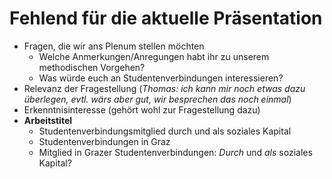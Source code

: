# Fehlend für die aktuelle Präsentation

- Fragen, die wir ans Plenum stellen möchten
    + Welche Anmerkungen/Anregungen habt ihr zu unserem methodischen Vorgehen?
    + Was würde euch an Studentenverbindungen interessieren?
- Relevanz der Fragestellung (*Thomas: ich kann mir noch etwas dazu überlegen, evtl. wärs aber gut, wir besprechen das noch einmal*)
- Erkenntnisinteresse (gehört wohl zur Fragestellung dazu)
- **Arbeitstitel**
    + Studentenverbindungsmitglied durch und als soziales Kapital
    + Studentenverbindungen in Graz
    + Mitglied in Grazer Studentenverbindungen: *Durch* und *als* soziales Kapital?



